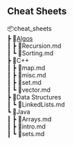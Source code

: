 ## Cheat Sheets


📦cheat_sheets <br/>
 ┣ 📂[Algos](https://theprogrammerdavid.github.io/CC/cheat_sheets/Algos/index) <br/>
 ┃ ┣ 📜Recursion.md <br/>
 ┃ ┗ 📜Sorting.md <br/>
 ┣ 📂C++ <br/>
 ┃ ┣ 📜map.md <br/>
 ┃ ┣ 📜misc.md <br/>
 ┃ ┣ 📜set.md <br/>
 ┃ ┗ 📜vector.md <br/>
 ┣ 📂Data Structures <br/>
 ┃ ┗ 📜LinkedLists.md <br/>
 ┗ 📂Java <br/>
 ┃ ┣ 📜Arrays.md <br/>
 ┃ ┣ 📜intro.md <br/>
 ┃ ┗ 📜sets.md <br/>
